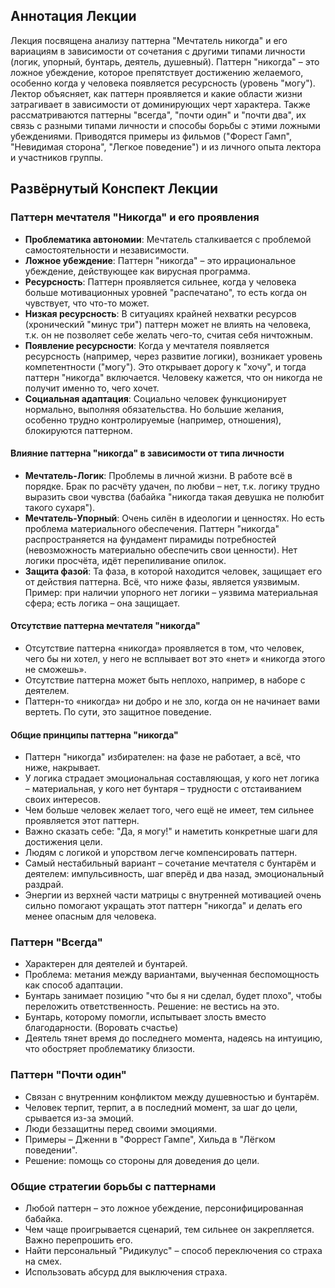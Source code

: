 ## Аннотация Лекции

Лекция посвящена анализу паттерна "Мечтатель никогда" и его вариациям в зависимости от сочетания с другими типами личности (логик, упорный, бунтарь, деятель, душевный). Паттерн "никогда" – это ложное убеждение, которое препятствует достижению желаемого, особенно когда у человека появляется ресурсность (уровень "могу"). Лектор объясняет, как паттерн проявляется и какие области жизни затрагивает в зависимости от доминирующих черт характера. Также рассматриваются паттерны "всегда", "почти один" и "почти два", их связь с разными типами личности и способы борьбы с этими ложными убеждениями. Приводятся примеры из фильмов ("Форест Гамп", "Невидимая сторона", "Легкое поведение") и из личного опыта лектора и участников группы.

## Развёрнутый Конспект Лекции

### Паттерн мечтателя "Никогда" и его проявления

* **Проблематика автономии**: Мечтатель сталкивается с проблемой самостоятельности и независимости.
* **Ложное убеждение**: Паттерн "никогда" – это иррациональное убеждение, действующее как вирусная программа.
* **Ресурсность**: Паттерн проявляется сильнее, когда у человека больше мотивационных уровней "распечатано", то есть когда он чувствует, что что-то может.
* **Низкая ресурсность**: В ситуациях крайней нехватки ресурсов (хронический "минус три") паттерн может не влиять на человека, т.к. он не позволяет себе желать чего-то, считая себя ничтожным.
* **Появление ресурсности**: Когда у мечтателя появляется ресурсность (например, через развитие логики), возникает уровень компетентности ("могу"). Это открывает дорогу к "хочу", и тогда паттерн "никогда" включается. Человеку кажется, что он никогда не получит именно то, чего хочет.
* **Социальная адаптация**: Социально человек функционирует нормально, выполняя обязательства. Но большие желания, особенно трудно контролируемые (например, отношения), блокируются паттерном.

#### Влияние паттерна "никогда" в зависимости от типа личности

* **Мечтатель-Логик**: Проблемы в личной жизни. В работе всё в порядке. Брак по расчёту удачен, по любви – нет, т.к. логику трудно выразить свои чувства (бабайка "никогда такая девушка не полюбит такого сухаря").
* **Мечтатель-Упорный**: Очень силён в идеологии и ценностях. Но есть проблема материального обеспечения. Паттерн "никогда" распространяется на фундамент пирамиды потребностей (невозможность материально обеспечить свои ценности). Нет логики просчёта, идёт перепиливание опилок.
* **Защита фазой**: Та фаза, в которой находится человек, защищает его от действия паттерна. Всё, что ниже фазы, является уязвимым. Пример: при наличии упорного нет логики – уязвима материальная сфера; есть логика – она защищает.

#### Отсутствие паттерна мечтателя "никогда"

* Отсутствие паттерна «никогда» проявляется в том, что человек, чего бы ни хотел, у него не всплывает вот это «нет» и «никогда этого не сможешь».
* Отсутствие паттерна может быть неплохо, например, в наборе с деятелем.
* Паттерн-то «никогда» ни добро и не зло, когда он не начинает вами вертеть. По сути, это защитное поведение.

#### Общие принципы паттерна "никогда"

* Паттерн "никогда" избирателен: на фазе не работает, а всё, что ниже, накрывает.
* У логика страдает эмоциональная составляющая, у кого нет логика – материальная, у кого нет бунтаря – трудности с отстаиванием своих интересов.
* Чем больше человек желает того, чего ещё не имеет, тем сильнее проявляется этот паттерн.
* Важно сказать себе: "Да, я могу!" и наметить конкретные шаги для достижения цели.
* Людям с логикой и упорством легче компенсировать паттерн.
* Самый нестабильный вариант – сочетание мечтателя с бунтарём и деятелем: импульсивность, шаг вперёд и два назад, эмоциональный раздрай.
* Энергии из верхней части матрицы с внутренней мотивацией очень сильно помогают укращать этот паттерн "никогда" и делать его менее опасным для человека.

### Паттерн "Всегда"

* Характерен для деятелей и бунтарей.
* Проблема: метания между вариантами, выученная беспомощность как способ адаптации.
* Бунтарь занимает позицию "что бы я ни сделал, будет плохо", чтобы переложить ответственность. Решение: не вестись на это.
* Бунтарь, которому помогли, испытывает злость вместо благодарности. (Воровать счастье)
* Деятель тянет время до последнего момента, надеясь на интуицию, что обостряет проблематику близости.

### Паттерн "Почти один"

* Связан с внутренним конфликтом между душевностью и бунтарём.
* Человек терпит, терпит, а в последний момент, за шаг до цели, срывается из-за эмоций.
* Люди беззащитны перед своими эмоциями.
* Примеры – Дженни в "Форрест Гампе", Хильда в "Лёгком поведении".
* Решение: помощь со стороны для доведения до цели.

### Общие стратегии борьбы с паттернами

* Любой паттерн – это ложное убеждение, персонифицированная бабайка.
* Чем чаще проигрывается сценарий, тем сильнее он закрепляется. Важно перепрошить его.
* Найти персональный "Ридикулус" – способ переключения со страха на смех.
* Использовать абсурд для выключения страха.
